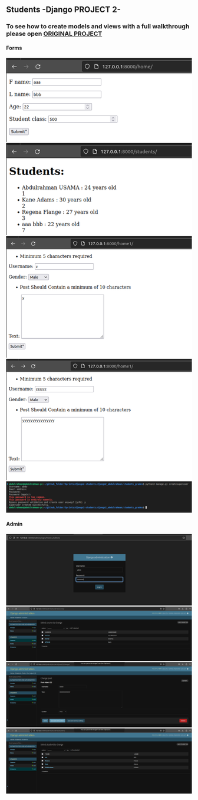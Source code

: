 ## **Students -Django PROJECT 2-**

### To see how to create models and views with a full walkthrough please open [ORIGINAL PROJECT](https://github.com/abdulrahman102/Django2-students)

#### **Forms**  
![](https://github.com/abdulrahman102/Django2-students/blob/master/screenshots/16.png)  
![](https://github.com/abdulrahman102/Django2-students/blob/master/screenshots/17.png)  
![](https://github.com/abdulrahman102/Django2-students/blob/master/screenshots/18.png)  
![](https://github.com/abdulrahman102/Django2-students/blob/master/screenshots/19.png)  
![](https://github.com/abdulrahman102/Django2-students/blob/master/screenshots/20.png)  

#### **Admin**  
![](https://github.com/abdulrahman102/Django2-students/blob/master/screenshots/21.png)  
![](https://github.com/abdulrahman102/Django2-students/blob/master/screenshots/22.png)  
![](https://github.com/abdulrahman102/Django2-students/blob/master/screenshots/23.png)  
![](https://github.com/abdulrahman102/Django2-students/blob/master/screenshots/24.png)  



